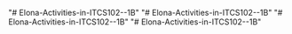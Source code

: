 "# Elona-Activities-in-ITCS102--1B" 
"# Elona-Activities-in-ITCS102--1B" 
"# Elona-Activities-in-ITCS102--1B" 
"# Elona-Activities-in-ITCS102--1B" 
